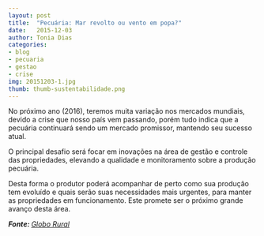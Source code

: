 ```yaml
---
layout: post
title:  "Pecuária: Mar revolto ou vento em popa?"
date:   2015-12-03
author: Tonia Dias
categories: 
- blog
- pecuaria
- gestao
- crise
img: 20151203-1.jpg
thumb: thumb-sustentabilidade.png
---
```


No próximo ano (2016), teremos muita variação nos mercados mundiais, devido a crise que nosso país vem passando, porém tudo indica que a pecuária continuará sendo um mercado promissor, mantendo seu sucesso atual.<!--more-->

O principal desafio será focar em inovações na área de gestão e controle das propriedades, elevando a qualidade e monitoramento sobre a produção pecuária. 

Desta forma o produtor poderá acompanhar de perto como sua produção tem evoluído e quais serão suas necessidades mais urgentes, para manter as propriedades em funcionamento. Este promete ser o próximo grande avanço desta área.

<i><b>Fonte: </b><a href="http://revistagloborural.globo.com/Colunas/sebastiao-nascimento/noticia/2015/11/pecuaria-mar-revolto-ou-vento-em-popa.html">Globo Rural</a></i>
